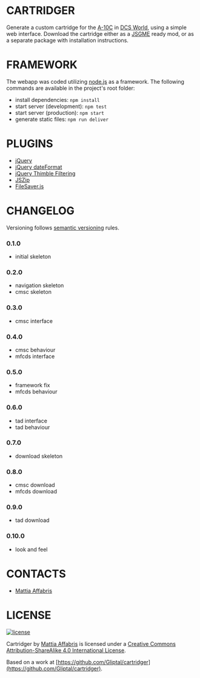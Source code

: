 CARTRIDGER
======

Generate a custom cartridge for the [A-10C](http://www.digitalcombatsimulator.com/en/products/planes/warthog/) in [DCS World](http://www.digitalcombatsimulator.com/en/), using a simple web interface. Download the cartridge either as a [JSGME](http://forums.eagle.ru/showthread.php?t=98607) ready mod, or as a separate package with installation instructions.

FRAMEWORK
======

The webapp was coded utilizing [node.js](https://nodejs.org/en/) as a framework. The following commands are available in the project's root folder:

- install dependencies: `npm install`
- start server (development): `npm test`
- start server (production): `npm start`
- generate static files: `npm run deliver`

PLUGINS
======

- [jQuery](https://jquery.com/)
- [jQuery dateFormat](https://github.com/phstc/jquery-dateFormat)
- [jQuery Thimble Filtering](http://www.thimbleopensource.com/tutorials-snippets/jquery-plugin-filter-text-input)
- [JSZip](https://stuk.github.io/jszip/)
- [FileSaver.js](https://eligrey.com/blog/post/saving-generated-files-on-the-client-side)

CHANGELOG
======

Versioning follows [semantic versioning](http://semver.org/) rules.

### 0.1.0

- initial skeleton

### 0.2.0

- navigation skeleton
- cmsc skeleton

### 0.3.0

- cmsc interface

### 0.4.0

- cmsc behaviour
- mfcds interface

### 0.5.0

- framework fix
- mfcds behaviour

### 0.6.0

- tad interface
- tad behaviour

### 0.7.0

- download skeleton

### 0.8.0

- cmsc download
- mfcds download

### 0.9.0

- tad download

### 0.10.0

- look and feel

CONTACTS
======

- [Mattia Affabris](https://github.com/Gliptal)

LICENSE
======

[![license](https://i.creativecommons.org/l/by-sa/4.0/80x15.png)](http://creativecommons.org/licenses/by-sa/4.0/)

Cartridger by [Mattia Affabris](mailto:affa@outlook.it) is licensed under a [Creative Commons Attribution-ShareAlike 4.0 International License](http://creativecommons.org/licenses/by-sa/4.0/).

Based on a work at [https://github.com/Gliptal/cartridger](https://github.com/Gliptal/cartridger).